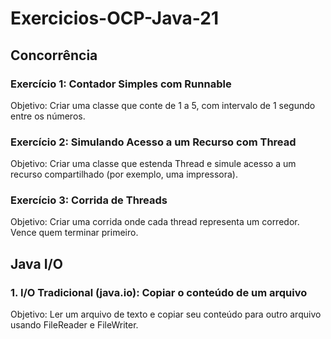 # Exercicios-OCP-Java-21

## Concorrência

### Exercício 1: Contador Simples com Runnable
Objetivo: Criar uma classe que conte de 1 a 5, com intervalo de 1 segundo entre os números.

### Exercício 2: Simulando Acesso a um Recurso com Thread
Objetivo: Criar uma classe que estenda Thread e simule acesso a um recurso compartilhado (por exemplo, uma impressora).

### Exercício 3: Corrida de Threads
Objetivo: Criar uma corrida onde cada thread representa um corredor. Vence quem terminar primeiro.

## Java I/O

### 1. I/O Tradicional (java.io): Copiar o conteúdo de um arquivo
Objetivo: Ler um arquivo de texto e copiar seu conteúdo para outro arquivo usando FileReader e FileWriter.
